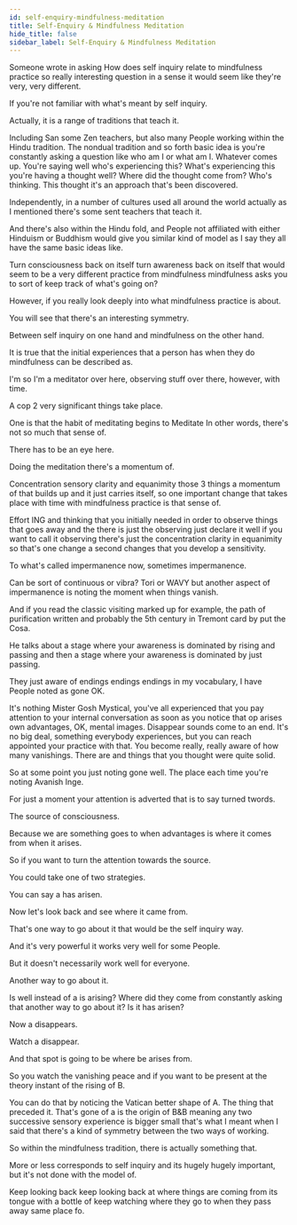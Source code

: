 ```yaml
---
id: self-enquiry-mindfulness-meditation
title: Self-Enquiry & Mindfulness Meditation
hide_title: false
sidebar_label: Self-Enquiry & Mindfulness Meditation
---
```

Someone wrote in asking How does self inquiry relate to mindfulness practice so really interesting question in a sense it would seem like they're very, very different.

If you're not familiar with what's meant by self inquiry.

Actually, it is a range of traditions that teach it.

Including San some Zen teachers, but also many People working within the Hindu tradition. The nondual tradition and so forth basic idea is you're constantly asking a question like who am I or what am I. Whatever comes up. You're saying well who's experiencing this? What's experiencing this you're having a thought well? Where did the thought come from? Who's thinking. This thought it's an approach that's been discovered.

Independently, in a number of cultures used all around the world actually as I mentioned there's some sent teachers that teach it.

And there's also within the Hindu fold, and People not affiliated with either Hinduism or Buddhism would give you similar kind of model as I say they all have the same basic ideas like.

Turn consciousness back on itself turn awareness back on itself that would seem to be a very different practice from mindfulness mindfulness asks you to sort of keep track of what's going on?

However, if you really look deeply into what mindfulness practice is about.

You will see that there's an interesting symmetry.

Between self inquiry on one hand and mindfulness on the other hand.

It is true that the initial experiences that a person has when they do mindfulness can be described as.

I'm so I'm a meditator over here, observing stuff over there, however, with time.

A cop 2 very significant things take place.

One is that the habit of meditating begins to Meditate In other words, there's not so much that sense of.

There has to be an eye here.

Doing the meditation there's a momentum of.

Concentration sensory clarity and equanimity those 3 things a momentum of that builds up and it just carries itself, so one important change that takes place with time with mindfulness practice is that sense of.

Effort ING and thinking that you initially needed in order to observe things that goes away and the there is just the observing just declare it well if you want to call it observing there's just the concentration clarity in equanimity so that's one change a second changes that you develop a sensitivity.

To what's called impermanence now, sometimes impermanence.

Can be sort of continuous or vibra? Tori or WAVY but another aspect of impermanence is noting the moment when things vanish.

And if you read the classic visiting marked up for example, the path of purification written and probably the 5th century in Tremont card by put the Cosa.

He talks about a stage where your awareness is dominated by rising and passing and then a stage where your awareness is dominated by just passing.

They just aware of endings endings endings in my vocabulary, I have People noted as gone OK.

It's nothing Mister Gosh Mystical, you've all experienced that you pay attention to your internal conversation as soon as you notice that op arises own advantages, OK, mental images. Disappear sounds come to an end. It's no big deal, something everybody experiences, but you can reach appointed your practice with that. You become really, really aware of how many vanishings. There are and things that you thought were quite solid.

So at some point you just noting gone well. The place each time you're noting Avanish Inge.

For just a moment your attention is adverted that is to say turned twords.

The source of consciousness.

Because we are something goes to when advantages is where it comes from when it arises.

So if you want to turn the attention towards the source.

You could take one of two strategies.

You can say a has arisen.

Now let's look back and see where it came from.

That's one way to go about it that would be the self inquiry way.

And it's very powerful it works very well for some People.

But it doesn't necessarily work well for everyone.

Another way to go about it.

Is well instead of a is arising? Where did they come from constantly asking that another way to go about it? Is it has arisen?

Now a disappears.

Watch a disappear.

And that spot is going to be where be arises from.

So you watch the vanishing peace and if you want to be present at the theory instant of the rising of B.

You can do that by noticing the Vatican better shape of A. The thing that preceded it. That's gone of a is the origin of B&B meaning any two successive sensory experience is bigger small that's what I meant when I said that there's a kind of symmetry between the two ways of working.

So within the mindfulness tradition, there is actually something that.

More or less corresponds to self inquiry and its hugely hugely important, but it's not done with the model of.

Keep looking back keep looking back at where things are coming from its tongue with a bottle of keep watching where they go to when they pass away same place fo.


